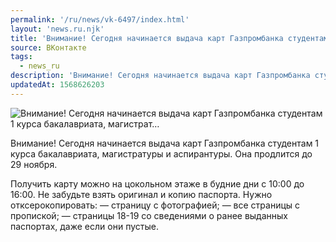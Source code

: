 ```yaml
---
permalink: '/ru/news/vk-6497/index.html'
layout: 'news.ru.njk'
title: 'Внимание! Сегодня начинается выдача карт Газпромбанка студентам 1 курса бакалавриата, магистрат'
source: ВКонтакте
tags:
  - news_ru
description: 'Внимание! Сегодня начинается выдача карт Газпромбанка студентам 1 курса бакалавриата, магистрат…'
updatedAt: 1568626203
---
```

![Внимание! Сегодня начинается выдача карт Газпромбанка студентам 1 курса бакалавриата, магистрат…](https://sun9-50.userapi.com/impf/c855328/v855328337/f83ae/54T7un86Ww0.jpg?size=1280x960&quality=96&sign=d2bd67e473fe694d1db48da229b0cdaa&c_uniq_tag=qGhXXJktEhRZTYCMqSd8Tdd05-wxt3IZLxS62c2fXfw&type=album)

Внимание! Сегодня начинается выдача карт Газпромбанка студентам 1 курса бакалавриата, магистратуры и аспирантуры. Она продлится до 29 ноября.

Получить карту можно на цокольном этаже в будние дни с 10:00 до 16:00. Не забудьте взять оригинал и копию паспорта. Нужно отксерокопировать:
— страницу с фотографией;
— все страницы с пропиской;
— страницы 18-19 со сведениями о ранее выданных паспортах, даже если они пустые.
